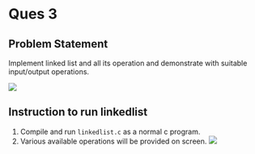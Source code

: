 # Ques 3
## Problem Statement
Implement linked list and all its operation and demonstrate with suitable
input/output operations.

![](https://img.shields.io/badge/Language-C-orange.svg)

## Instruction to run linkedlist

1. Compile and run `linkedlist.c` as a normal c program.
2. Various available operations will be provided on screen.
![](https://ForTheBadge.com/images/badges/built-with-love.svg)
